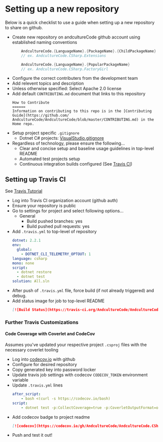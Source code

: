 Setting up a new repository
======

Below is a quick checklist to use a guide when setting up a new repository to share on github.

* Create new repository on andcultureCode github account using established naming conventions
    ```csharp
        AndcultureCode.{LanguageName}.{PackageName}.{ChildPackageName}
        // ex. AndcultureCode.CSharp.Extensions

        AndcultureCode.{LanguageName}.{PopularPackageName}
        // ex. AndcultureCode.CSharp.FactoryGirl
    ```
* Configure the correct contributers from the development team
* Add relevent topics and description
* Unless otherwise specified: Select Apache 2.0 license
* Add default `CONTRIBUTING.md` document that links to this repository
    ```
    How to Contribute
    ======
    Information on contributing to this repo is in the [Contributing Guide](https://github.com/
    AndcultureCode/AndcultureCode/blob/master/CONTRIBUTING.md) in the Home repo.
    ```
* Setup project specific `.gitignore`
    * Dotnet C# projects: [VisualStudio.gitignore](https://github.com/github/gitignore/blob/master/VisualStudio.gitignore)
* Regardless of technology, please ensure the following...
    * Clear and concise setup and baseline usage guidelines in top-level README
    * Automated test projects setup
    * Continuous integration builds configured (See [Travis CI](https://travis-ci.org))


## Setting up Travis CI
See [Travis Tutorial](https://docs.travis-ci.com/user/tutorial/)

* Log into Travis CI organization account (github auth)
* Ensure your repository is public
* Go to settings for project and select following options...
    * General
        * Build pushed branches: yes
        * Build pushed pull requests: yes
* Add `.travis.yml` to top-level of repository
    ```yaml
    dotnet: 2.2.1
    env:
      global:
        - DOTNET_CLI_TELEMETRY_OPTOUT: 1
    language: csharp
    mono: none
    script:
      - dotnet restore
      - dotnet test
    solution: All.sln
    ```
* After push of `.travis.yml` file, force build (if not already triggered) and debug.
* Add status image for job to top-level README
    ```markdown
    [![Build Status](https://travis-ci.org/AndcultureCode/AndcultureCode.CSharp.Extensions.svg?branch=master)](https://travis-ci.org/AndcultureCode/AndcultureCode.CSharp.Extensions)
    ```

### Further Travis Customizations
#### Code Coverage with Coverlet and CodeCov

Assumes you've updated your respective project `.csproj` files with the necessary coverlet tooling

* Log into [codecov.io](https://codecov.io) with github
* Configure for desired repository
* Copy generated key into password locker
* Update travis job settings with codecov `CODECOV_TOKEN` environment variable
* Update `.travis.yml` lines
    ```yaml
    after_script:
        - bash <(curl -s https://codecov.io/bash)
    script:
        - dotnet test -p:CollectCoverage=true -p:CoverletOutputFormat=opencover -p:Threshold=75
    ```
* Add codecov badge to project readme
    ```markdown
    [![codecov](https://codecov.io/gh/AndcultureCode/AndcultureCode.CSharp.Extensions/branch/master/graph/badge.svg)](https://codecov.io/gh/AndcultureCode/AndcultureCode.CSharp.Extensions)
    ```
* Push and test it out!